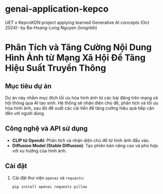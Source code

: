 # genai-application-kepco
UET x KepcoKDN project applying learned Generative AI concepts (Oct 2024)- by Ba-Hoang-Long Nguyen (longnbh)

# Phân Tích và Tăng Cường Nội Dung Hình Ảnh từ Mạng Xã Hội Để Tăng Hiệu Suất Truyền Thông

## Mục tiêu dự án
Dự án này nhằm mục đích tối ưu hóa hình ảnh từ các bài đăng trên mạng xã hội thông qua AI tạo sinh. Hệ thống sẽ nhận diện chủ đề, phân tích và tối ưu hóa hình ảnh, sau đó đề xuất các cải tiến để tăng cường hiệu quả tiếp cận đến với người dùng

## Công nghệ và API sử dụng
- **CLIP từ OpenAI**: Phân tích và nhận diện chủ đề từ hình ảnh đầu vào.
- **Diffusion Model (Stable Diffusion)**: Tạo phiên bản nâng cao và phù hợp với xu hướng của hình ảnh.

## Cài đặt
1. Cài đặt thư viện `openai` và `requests`:
   ```bash
   pip install openai requests pillow
